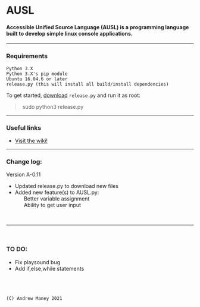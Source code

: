 # AUSL
#### Accessible Unified Source Language (AUSL) is a programming language built to develop simple linux console applications.
---
### Requirements
```
Python 3.X
Python 3.X's pip module
Ubuntu 16.04.6 or later
release.py (this will install all build/install dependencies)
```

To get started, [download](https://github.com/MEMESCOEP/AUSL/main/blob/release.py) 
```release.py```
and run it as root:

>&nbsp;sudo python3 release.py&nbsp;

---

### Useful links
- [Visit the wiki!](https://github.com/MEMESCOEP/AUSL/wiki)



---
### Change log:
Version A-0.11
- Updated release.py to download new files
- Added new feature(s) to AUSL.py:<br>
&nbsp;&nbsp;&nbsp;&nbsp;&nbsp;&nbsp;Better variable assignment<br>
&nbsp;&nbsp;&nbsp;&nbsp;&nbsp;&nbsp;Ability to get user input

<br>

---

<br>

### TO DO:
- Fix playsound bug
- Add if,else,while statements



<br><br><br>```(C) Andrew Maney 2021```

